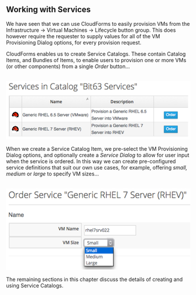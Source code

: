## Working with Services

We have seen that we can use CloudForms to easily provision VMs from the Infrastructure -> Virtual Machines -> Lifecycle button group. This does however require the requester to supply values for all of the VM Provisioning Dialog options, for every provision request.

CloudForms enables us to create Service Catalogs. These contain Catalog Items, and Bundles of Items, to enable users to provision one or more VMs (or other components) from a single _Order_ button...
<br> <br>

![screenshot](images/screenshot1.png)
<br>

When we create a Service Catalog Item, we pre-select the VM Provisioning Dialog options, and optionally create a _Service Dialog_ to allow for user input when the service is ordered. In this way we can create pre-configured service definitions that suit our own use cases, for example, offering _small, medium_ or _large_ to specify VM sizes...
<br> <br>

![screenshot](images/screenshot2.png)
<br>

The remaining sections in this chapter discuss the details of creating and using Service Catalogs.

